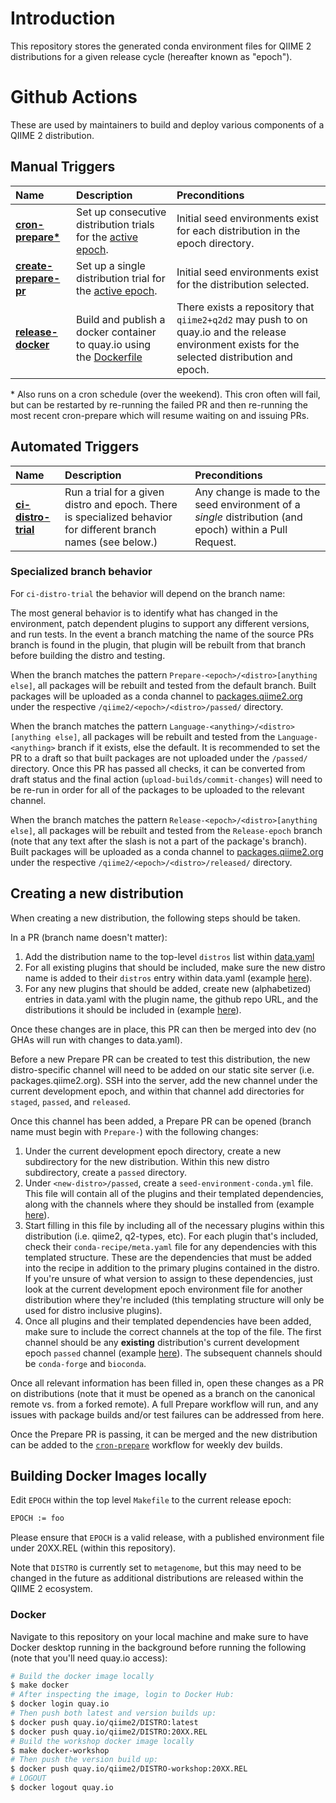 # Introduction
This repository stores the generated conda environment files for QIIME 2 distributions for a given release cycle (hereafter known as "epoch").


# Github Actions
These are used by maintainers to build and deploy various components of a QIIME 2 distribution.

## Manual Triggers
| **Name** | **Description** | **Preconditions** |
| :--- | :--- | :--- |
| [**cron-prepare\***](https://github.com/qiime2/distributions/actions/workflows/cron-prepare.yaml) | Set up consecutive distribution trials for the [active epoch](https://github.com/qiime2/distributions/blob/dev/data.yaml#L2). | Initial seed environments exist for each distribution in the epoch directory. |
| [**create-prepare-pr**](https://github.com/qiime2/distributions/actions/workflows/create-prepare-pr.yaml) | Set up a single distribution trial for the [active epoch](https://github.com/qiime2/distributions/blob/dev/data.yaml#L2). | Initial seed environments exist for the distribution selected. |
| [**release-docker**](https://github.com/qiime2/distributions/actions/workflows/release-docker.yaml) | Build and publish a docker container to quay.io using the [Dockerfile](https://github.com/qiime2/distributions/blob/dev/Dockerfile)| There exists a repository that `qiime2+q2d2` may push to on quay.io and the release environment exists for the selected distribution and epoch. |

\* Also runs on a cron schedule (over the weekend). This cron often will fail, but can be restarted by re-running the failed PR and then re-running the most recent cron-prepare which will resume waiting on and issuing PRs.

## Automated Triggers
| **Name** | **Description** | **Preconditions** |
| :--- | :--- | :--- |
| [**ci-distro-trial**](https://github.com/qiime2/distributions/actions/workflows/cron-prepare.yaml) | Run a trial for a given distro and epoch. There is specialized behavior for different branch names (see below.) | Any change is made to the seed environment of a *single* distribution (and epoch) within a Pull Request. |

### Specialized branch behavior
For `ci-distro-trial` the behavior will depend on the branch name:

The most general behavior is to identify what has changed in the environment, patch dependent plugins to support any different versions, and run tests. In the event a branch matching the name of the source PRs branch is found in the plugin, that plugin will be rebuilt from that branch before building the distro and testing.

When the branch matches the pattern `Prepare-<epoch>/<distro>[anything else]`,
all packages will be rebuilt and tested from the default branch. Built packages will be uploaded as a conda channel to [packages.qiime2.org](https://packages.qiime2.org/qiime2) under the respective `/qiime2/<epoch>/<distro>/passed/` directory.

When the branch matches the pattern `Language-<anything>/<distro>[anything else]`,
all packages will be rebuilt and tested from the `Language-<anything>` branch if it exists, else the default. It is recommended to set the PR to a draft so that built packages are not uploaded under the `/passed/` directory. Once this PR has passed all checks, it can be converted from draft status and the final action (`upload-builds/commit-changes`) will need to be re-run in order for all of the packages to be uploaded to the relevant channel.

When the branch matches the pattern `Release-<epoch>/<distro>[anything else]`,
all packages will be rebuilt and tested from the `Release-epoch` branch (note that any text after the slash is not a part of the package's branch). Built packages will be uploaded as a conda channel to [packages.qiime2.org](https://packages.qiime2.org/qiime2) under the respective `/qiime2/<epoch>/<distro>/released/` directory.

## Creating a new distribution
When creating a new distribution, the following steps should be taken.

In a PR (branch name doesn't matter):
1. Add the distribution name to the top-level `distros` list within [data.yaml](https://github.com/qiime2/distributions/blob/6b391ec747a9172a460dbbf44650477b19bc277f/data.yaml#L7)
2. For all existing plugins that should be included, make sure the new distro name is added to their `distros` entry within data.yaml (example [here](https://github.com/qiime2/distributions/blob/6b391ec747a9172a460dbbf44650477b19bc277f/data.yaml#L24)).
3. For any new plugins that should be added, create new (alphabetized) entries in data.yaml with the plugin name, the github repo URL, and the distributions it should be included in (example [here](https://github.com/qiime2/distributions/blob/6b391ec747a9172a460dbbf44650477b19bc277f/data.yaml#L10-L12)).

Once these changes are in place, this PR can then be merged into dev (no GHAs will run with changes to data.yaml).

Before a new Prepare PR can be created to test this distribution, the new distro-specific channel will need to be added on our static site server (i.e. packages.qiime2.org). SSH into the server, add the new channel under the current development epoch, and within that channel add directories for `staged`, `passed`, and `released`.

Once this channel has been added, a Prepare PR can be opened (branch name must begin with `Prepare-`) with the following changes:
1. Under the current development epoch directory, create a new subdirectory for the new distribution. Within this new distro subdirectory, create a `passed` directory.
2. Under `<new-distro>/passed`, create a `seed-environment-conda.yml` file. This file will contain all of the plugins and their templated dependencies, along with the channels where they should be installed from (example [here](https://github.com/qiime2/distributions/blob/dev/2024.10/metagenome/passed/seed-environment-conda.yml)).
3. Start filling in this file by including all of the necessary plugins within this distribution (i.e. qiime2, q2-types, etc). For each plugin that's included, check their `conda-recipe/meta.yaml` file for any dependencies with this templated structure. These are the dependencies that must be added into the recipe in addition to the primary plugins contained in the distro. If you're unsure of what version to assign to these dependencies, just look at the current development epoch environment file for another distribution where they're included (this templating structure will only be used for distro inclusive plugins).
4. Once all plugins and their templated dependencies have been added, make sure to include the correct channels at the top of the file. The first channel should be any **existing** distribution's current development epoch `passed` channel (example [here](https://github.com/qiime2/distributions/blob/6b391ec747a9172a460dbbf44650477b19bc277f/2024.10/metagenome/passed/seed-environment-conda.yml#L2)). The subsequent channels should be `conda-forge` and `bioconda`.

Once all relevant information has been filled in, open these changes as a PR on distributions (note that it must be opened as a branch on the canonical remote vs. from a forked remote). A full Prepare workflow will run, and any issues with package builds and/or test failures can be addressed from here.

Once the Prepare PR is passing, it can be merged and the new distribution can be added to the [`cron-prepare`](https://github.com/qiime2/distributions/blob/dev/.github/workflows/cron-prepare.yaml) workflow for weekly dev builds.

## Building Docker Images locally

Edit `EPOCH` within the top level `Makefile` to the current release epoch:

```bash
EPOCH := foo
```

Please ensure that `EPOCH` is a valid release, with a published environment file under 20XX.REL (within this repository).

Note that `DISTRO` is currently set to `metagenome`, but this may need to be changed in the future as additional distributions are released within the QIIME 2 ecosystem.

### Docker

Navigate to this repository on your local machine and make sure to have Docker desktop running in the background before running the following (note that you'll need quay.io access):

```bash
# Build the docker image locally
$ make docker
# After inspecting the image, login to Docker Hub:
$ docker login quay.io
# Then push both latest and version builds up:
$ docker push quay.io/qiime2/DISTRO:latest
$ docker push quay.io/qiime2/DISTRO:20XX.REL
# Build the workshop docker image locally
$ make docker-workshop
# Then push the version build up:
$ docker push quay.io/qiime2/DISTRO-workshop:20XX.REL
# LOGOUT
$ docker logout quay.io
```
